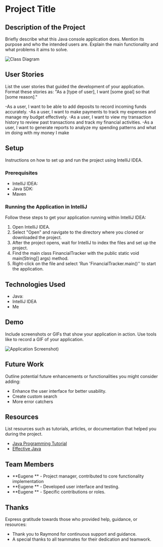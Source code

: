 # Project Title

## Description of the Project

Briefly describe what this Java console application does. Mention its purpose and who the intended users are. Explain the main functionality and what problems it aims to solve.

![Class Diagram](path/to/your/class_diagram.png)

## User Stories

List the user stories that guided the development of your application. Format these stories as: "As a [type of user], I want [some goal] so that [some reason]."

-As a user, I want to be able to add deposits to record incoming funds accurately.
-As a user, I want to make payments to track my expenses and manage my budget effectively.
-As a user, I want to view my transaction history to review past transactions and track my financial activities.
-As a user, I want to generate reports to analyze my spending patterns and what im doing with my money I make

## Setup

Instructions on how to set up and run the project using IntelliJ IDEA.

### Prerequisites

- IntelliJ IDEA: 
- Java SDK: 
- Maven

### Running the Application in IntelliJ

Follow these steps to get your application running within IntelliJ IDEA:

1. Open IntelliJ IDEA.
2. Select "Open" and navigate to the directory where you cloned or downloaded the project.
3. After the project opens, wait for IntelliJ to index the files and set up the project.
4.    Find the main class FinancialTracker with the public static void main(String[] args) method.
5.    Right-click on the file and select 'Run 'FinancialTracker.main()'' to start the application.


## Technologies Used

- Java: 
- IntelliJ IDEA
- Me

## Demo

Include screenshots or GIFs that show your application in action. Use tools like to record a GIF of your application.

![Application Screenshot](![Animation.gif](..%2F..%2F..%2F..%2FDownloads%2FAnimation.gif)))


## Future Work

Outline potential future enhancements or functionalities you might consider adding:

-  Enhance the user interface for better usability.
- Create custom search
- More error catchers

## Resources

List resources such as tutorials, articles, or documentation that helped you during the project.

- [Java Programming Tutorial](https://www.example.com)
- [Effective Java](https://www.example.com)

## Team Members

- **Eugene ** - Project manager, contributed to core functionality implementation 
- **Eugene ** - Developed user interface and testing.
- **Eugene ** - Specific contributions or roles.

## Thanks

Express gratitude towards those who provided help, guidance, or resources:

- Thank you to Raymond for continuous support and guidance.
- A special thanks to all teammates for their dedication and teamwork.
